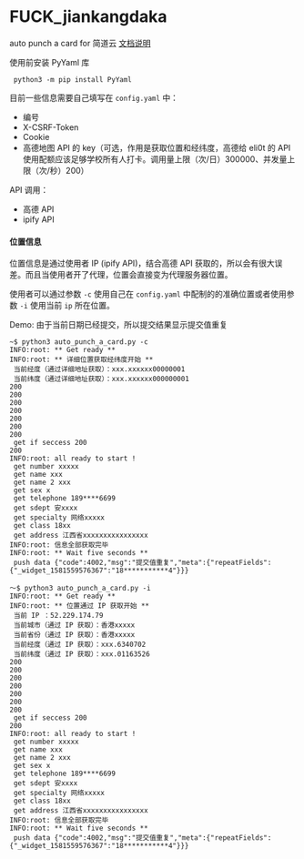 # FUCK_jiankangdaka
auto punch a card for 简道云
[文档说明](http://spacey.top/2020/07/12/%E8%87%AA%E5%8A%A8%E5%81%A5%E5%BA%B7%E6%89%93%E5%8D%A1%EF%BD%9CFUCK-jiankangdaka/)

使用前安装 PyYaml 库

` python3 -m pip install PyYaml`

目前一些信息需要自己填写在 `config.yaml` 中：

* 编号
* X-CSRF-Token
* Cookie
* 高德地图 API 的 key（可选，作用是获取位置和经纬度，高德给 eli0t 的 API 使用配额应该足够学校所有人打卡。调用量上限（次/日）300000、并发量上限（次/秒）200）

API 调用：

* 高德 API
* ipify API

#### 位置信息

位置信息是通过使用者 IP (ipify API)，结合高德 API 获取的，所以会有很大误差。而且当使用者开了代理，位置会直接变为代理服务器位置。

使用者可以通过参数 `-c` 使用自己在 `config.yaml` 中配制的的准确位置或者使用参数 `-i` 使用当前 `ip` 所在位置。

Demo:
由于当前日期已经提交，所以提交结果显示提交值重复
```shell
~$ python3 auto_punch_a_card.py -c
INFO:root: ** Get ready **
INFO:root: ** 详细位置获取经纬度开始 **
 当前经度（通过详细地址获取）：xxx.xxxxxx00000001
 当前纬度（通过详细地址获取）：xxx.xxxxxx000000001
200
200
200
200
200
200
200
 get if seccess 200
200
INFO:root: all ready to start !
 get number xxxxx
 get name xxx
 get name 2 xxx
 get sex x
 get telephone 189****6699
 get sdept 安xxxx
 get specialty 网络xxxxx
 get class 18xx
 get address 江西省xxxxxxxxxxxxxxxx
INFO:root: 信息全部获取完毕
INFO:root: ** Wait five seconds **
 push data {"code":4002,"msg":"提交值重复","meta":{"repeatFields":{"_widget_1581559576367":"18***********4"}}}
```

```shell
～$ python3 auto_punch_a_card.py -i
INFO:root: ** Get ready **
INFO:root: ** 位置通过 IP 获取开始 **
 当前 IP ：52.229.174.79
 当前城市（通过 IP 获取）：香港xxxxx
 当前省份（通过 IP 获取）：香港xxxxx
 当前经度（通过 IP 获取）：xxx.6340702
 当前纬度（通过 IP 获取）：xxx.01163526
200
200
200
200
200
200
200
 get if seccess 200
200
INFO:root: all ready to start !
 get number xxxxx
 get name xxx
 get name 2 xxx
 get sex x
 get telephone 189****6699
 get sdept 安xxxx
 get specialty 网络xxxxx
 get class 18xx
 get address 江西省xxxxxxxxxxxxxxxx
INFO:root: 信息全部获取完毕
INFO:root: ** Wait five seconds **
 push data {"code":4002,"msg":"提交值重复","meta":{"repeatFields":{"_widget_1581559576367":"18***********4"}}}
```
